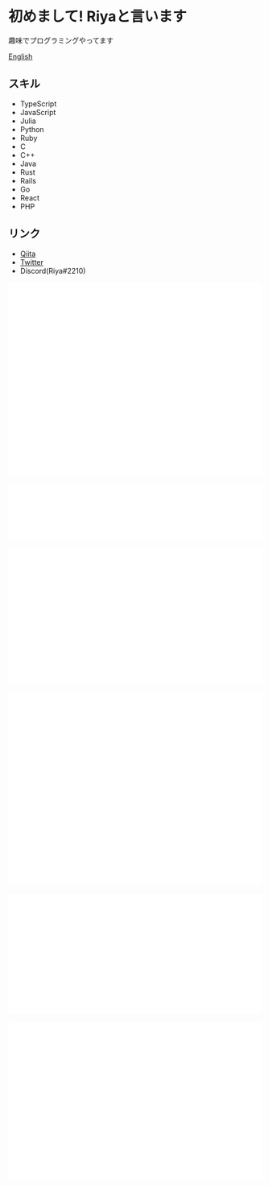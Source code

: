 # 初めまして! Riyaと言います

趣味でプログラミングやってます

[English](./README-en.md)

## スキル

+ TypeScript
+ JavaScript
+ Julia
+ Python
+ Ruby
+ C
+ C++
+ Java
+ Rust
+ Rails
+ Go
+ React
+ PHP

## リンク

+ [Qiita](https://qiita.com/riya81)
+ [Twitter](https://twitter.com/Riya31377928)
+ Discord(Riya#2210)

![Metrics](https://github.com/riya-amemiya/riya-amemiya/blob/main/github-metrics.svg)

![Metrics](https://github.com/riya-amemiya/riya-amemiya/blob/main/metrics.plugin.languages.svg)

![Metrics](https://github.com/riya-amemiya/riya-amemiya/blob/main/metrics.plugin.stars.svg)

![Metrics](https://github.com/riya-amemiya/riya-amemiya/blob/main/metrics.plugin.skyline.svg)

![Metrics](https://github.com/riya-amemiya/riya-amemiya/blob/main/metrics.plugin.tweets.svg)

![Metrics](https://github.com/riya-amemiya/riya-amemiya/blob/main/metrics.plugin.calendar.full.svg)
